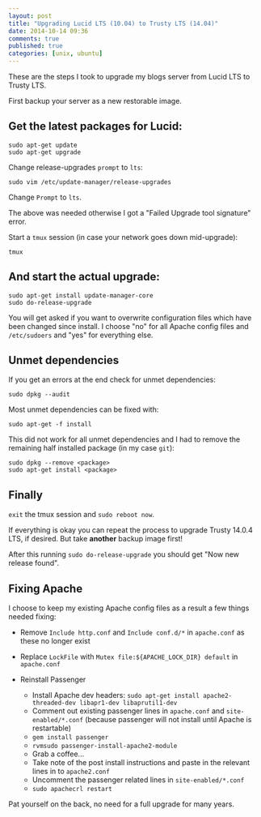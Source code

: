 ```yaml
---
layout: post
title: "Upgrading Lucid LTS (10.04) to Trusty LTS (14.04)"
date: 2014-10-14 09:36
comments: true
published: true
categories: [unix, ubuntu]
---
```


These are the steps I took to upgrade my blogs server from Lucid LTS to Trusty
LTS.

<!--more-->

First backup your server as a new restorable image.

## Get the latest packages for Lucid:

```
sudo apt-get update
sudo apt-get upgrade
```

Change release-upgrades `prompt` to `lts`:

```
sudo vim /etc/update-manager/release-upgrades
```

Change `Prompt` to `lts`.

The above was needed otherwise I got a "Failed Upgrade tool signature" error.

Start a `tmux` session (in case your network goes down mid-upgrade):

```
tmux
```

## And start the actual upgrade:

```
sudo apt-get install update-manager-core
sudo do-release-upgrade
```

You will get asked if you want to overwrite configuration files which have been changed since install. I choose "no" for all Apache config files and `/etc/sudoers` and "yes" for everything else.

## Unmet dependencies

If you get an errors at the end check for unmet dependencies:

```
sudo dpkg --audit
```

Most unmet dependencies can be fixed with:

```
sudo apt-get -f install
```

This did not work for all unmet dependencies and I had to remove the remaining half installed package (in my case `git`):

```
sudo dpkg --remove <package>
sudo apt-get install <package>
```

## Finally

`exit` the tmux session and `sudo reboot now`.

If everything is okay you can repeat the process to upgrade Trusty 14.0.4 LTS, if desired. But take **another** backup image first!

After this running `sudo do-release-upgrade` you should get "Now new release found".

## Fixing Apache

I choose to keep my existing Apache config files as a result a few things needed fixing:

* Remove `Include http.conf` and `Include conf.d/*` in `apache.conf` as these no longer exist
* Replace `LockFile` with `Mutex file:${APACHE_LOCK_DIR} default` in `apache.conf`

* Reinstall Passenger
  * Install Apache dev headers: `sudo apt-get install apache2-threaded-dev libapr1-dev libaprutil1-dev`
  * Comment out existing passenger lines in `apache.conf` and `site-enabled/*.conf` (because passenger will not install until Apache is restartable)
  * `gem install passenger`
  * `rvmsudo passenger-install-apache2-module`
  * Grab a coffee...
  * Take note of the post install instructions and paste in the relevant lines in to `apache2.conf`
  * Uncomment the passenger related lines in `site-enabled/*.conf`
  * `sudo apachecrl restart`

Pat yourself on the back, no need for a full upgrade for many years.
